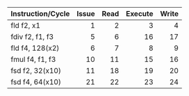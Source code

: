 | Instruction/Cycle   |   Issue |   Read |   Execute |   Write |
|:--------------------|--------:|-------:|----------:|--------:|
| fld f2, x1          |       1 |      2 |         3 |       4 |
| fdiv f2, f1, f3     |       5 |      6 |        16 |      17 |
| fld f4, 128(x2)     |       6 |      7 |         8 |       9 |
| fmul f4, f1, f3     |      10 |     11 |        15 |      16 |
| fsd f2, 32(x10)     |      11 |     18 |        19 |      20 |
| fsd f4, 64(x10)     |      21 |     22 |        23 |      24 |

